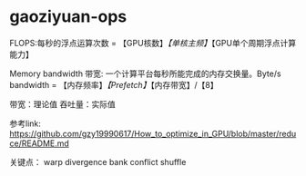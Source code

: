 # gaoziyuan-ops


FLOPS:每秒的浮点运算次数 = 【GPU核数】*【单核主频】*【GPU单个周期浮点计算能力】

Memory bandwidth 带宽: 一个计算平台每秒所能完成的内存交换量。Byte/s
bandwidth = 【内存频率】*【Prefetch】*【内存带宽】/【8】

带宽：理论值
吞吐量：实际值

参考link:
https://github.com/gzy19990617/How_to_optimize_in_GPU/blob/master/reduce/README.md


关键点：
warp divergence
bank conflict
shuffle
